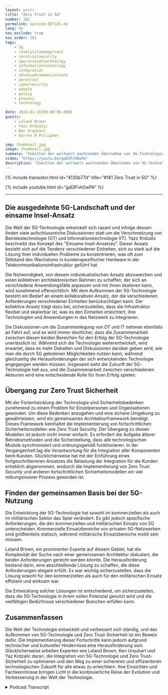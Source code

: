```yaml
---
layout: posts
title: "Zero Trust in 5G"
number: 181
permalink: episode-EDT181-de
lang: de
nav_exclude: true
nav_order: 181
tags:
    - 5g
    - lonelyislandapproach
    - zerotrustsecurity
    - operationaltechnology
    - informationtechnology
    - integration
    - advancedcommunications
    - zerotrust
    - cybersecurity
    - people
    - policy
    - process
    - technology

date: 2024-01-16T08:00:00.000Z
guests:
    - Leland Brown
    - Yazz Krdzalic
    - Ken Urquhart
    - Darren W Pulsipher

img: thumbnail.jpg
image: thumbnail.jpg
summary: "Inmitten der weltweit wachsenden Übernahme von 5G-Technologien gingen die Experten in der jüngsten Folge des Embracing Digital Transformation Podcasts auf das zentrale Thema Zero Trust in der 5G-Sicherheit ein. Gastgeber Darren Pulsipher begrüßte den Experten für fortgeschrittene 5G-Kommunikation Leland Brown, den VP of Marketing bei Trenton Systems Yazz Krdzalic, und Ken Urquhart, einen Physiker, der zum Cybersicherheitsprofi bei Zscaler wurde, um über die Integration und Weiterentwicklung der 5G-Technologie sowie ihre Herausforderungen und Durchbrüche zu diskutieren."
video: "https://youtu.be/gaDIFvh0wPA"
description: "Inmitten der weltweit wachsenden Übernahme von 5G-Technologien gingen die Experten in der jüngsten Folge des Embracing Digital Transformation Podcasts auf das zentrale Thema Zero Trust in der 5G-Sicherheit ein. Gastgeber Darren Pulsipher begrüßte den Experten für fortgeschrittene 5G-Kommunikation Leland Brown, den VP of Marketing bei Trenton Systems Yazz Krdzalic, und Ken Urquhart, einen Physiker, der zum Cybersicherheitsprofi bei Zscaler wurde, um über die Integration und Weiterentwicklung der 5G-Technologie sowie ihre Herausforderungen und Durchbrüche zu diskutieren."
---
```


<div>
{% include transistor.html id="4130b77d" title="#181 Zero Trust in 5G" %}

{% include youtube.html id="gaDIFvh0wPA" %}
</div>

---

## Die ausgedehnte 5G-Landschaft und der einsame Insel-Ansatz

Die Welt der 5G-Technologie entwickelt sich rasant und infolge dessen finden viele aufschlussreiche Diskussionen statt um die Verschmelzung von Betriebstechnologie (OT) und Informationstechnologie (IT). Yazz Krdzalic beschreibt das Konzept des "Einsame Insel-Ansatzes". Dieser Ansatz bezieht sich auf die Tendenz verschiedener Einheiten, sich zu stark auf die Lösung ihrer individuellen Probleme zu konzentrieren, was oft zum Stillstand des Wachstums in kundenspezifischer Hardware in der Telekommunikationsinfrastruktur geführt hat.

Die Notwendigkeit, von diesem individualistischen Ansatz abzuweichen und einen kollektiven architektonischen Rahmen zu schaffen, der sich an verschiedene Anwendungsfälle anpassen und mit ihnen skalieren kann, wird zunehmend offensichtlich. Mit dem Aufkommen der 5G-Technologie besteht ein Bedarf an einem kollaborativen Ansatz, der die verschiedenen Anforderungen verschiedener Einheiten berücksichtigen kann. Der kollektive Ansatz trägt dazu bei, sicherzustellen, dass die Infrastruktur flexibel und skalierbar ist, was es den Einheiten erleichtert, ihre Technologien und Anwendungen in das Netzwerk zu integrieren.

Die Diskussionen um die Zusammenlegung von OT und IT nehmen ebenfalls an Fahrt auf, und es wird immer deutlicher, dass die Zusammenarbeit zwischen diesen beiden Bereichen für den Erfolg der 5G-Technologie unerlässlich ist. Während sich die Technologie weiterentwickelt, wird erwartet, dass es mehr Debatten und Diskussionen darüber geben wird, wie man die durch 5G gebotenen Möglichkeiten nutzen kann, während gleichzeitig die Herausforderungen der sich entwickelnden Technologie angegangen werden müssen. Insgesamt sieht die Zukunft der 5G-Technologie hell aus, und die Zusammenarbeit zwischen verschiedenen Akteuren wird eine entscheidende Rolle für ihren Erfolg spielen.

## Übergang zur Zero Trust Sicherheit

Mit der Fortentwicklung der Technologie sind Sicherheitsbedenken zunehmend zu einem Problem für Einzelpersonen und Organisationen geworden. Um diese Bedenken anzugehen und eine sichere Umgebung zu gewährleisten, wird ein gemeinsames Architekturframework benötigt. Dieses Framework beinhaltet die Implementierung von fortschrittlichen Sicherheitsmodellen wie Zero Trust Security. Der Übergang zu diesen Modellen ist jedoch nicht immer einfach. Es erfordert die Aufgabe älterer Betriebsmethoden und die Sicherstellung, dass alle technologischen Module synchronisiert und ordnungsgemäß funktionieren. In der Vergangenheit lag die Verantwortung für die Integration aller Komponenten beim Kunden. Glücklicherweise hat mit der Einführung eines fortgeschritteneren Ansatzes die Belastung der Integration für die Kunden erheblich abgenommen, wodurch die Implementierung von Zero Trust Security und anderen fortschrittlichen Sicherheitsmodellen ein viel reibungsloserer Prozess geworden ist.

## Finden der gemeinsamen Basis bei der 5G-Nutzung

Die Entwicklung der 5G-Technologie hat sowohl im kommerziellen als auch im militärischen Sektor das Spiel verändert. Es gibt jedoch spezifische Anforderungen, die den kommerziellen und militärischen Einsatz von 5G unterscheiden. Kommerzielle Einsatzbereiche von privaten 5G-Netzwerken sind größtenteils statisch, während militärische Einsatzbereiche mobil sein müssen.

Leland Brown, ein prominenter Experte auf diesem Gebiet, hat die Komplexität der Suche nach einer gemeinsamen Architektur diskutiert, die beiden Anforderungen gerecht werden könnte. Die Herausforderung bestand darin, eine abschließende Lösung zu schaffen, die diese Anforderungen elegant erfüllt. Es war wichtig sicherzustellen, dass die Lösung sowohl für den kommerziellen als auch für den militärischen Einsatz effizient und wirksam war.

Die Entwicklung solcher Lösungen ist entscheidend, um sicherzustellen, dass die 5G-Technologie in ihrem vollen Potenzial genutzt wird und die vielfältigen Bedürfnisse verschiedener Branchen erfüllen kann.

## Zusammenfassen

Die Welt der Technologie entwickelt und verbessert sich ständig, und das Aufkommen von 5G-Technologie und Zero Trust-Sicherheit ist ein Beweis dafür. Die Implementierung dieser Fortschritte kann jedoch aufgrund technischer und kultureller Hindernisse eine Herausforderung sein. Glücklicherweise arbeiten Experten wie Leland Brown, Ken Urquhart und Yaz Krdzalic daran, die Integration von 5G-Technologie und Zero Trust-Sicherheit zu optimieren und den Weg zu einer sichereren und effizienteren technologischen Zukunft für alle etwas zu erleichtern. Ihre Einsichten und Fachkenntnisse bringen Licht in die kontinuierliche Reise der Evolution und Verbesserung in der Welt der Technologie.



<details>
<summary> Podcast Transcript </summary>

<p></p>

</details>
